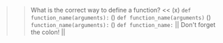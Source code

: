 >> What is the correct way to define a function? <<
(x) `def function_name(arguments):`
()  `def function_name(arguments)`
()  `function_name(arguments):`
()  `def function_name:`
|| Don't forget the colon! ||
